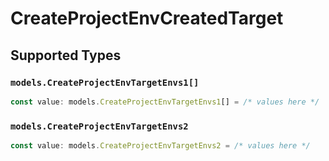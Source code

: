 # CreateProjectEnvCreatedTarget


## Supported Types

### `models.CreateProjectEnvTargetEnvs1[]`

```typescript
const value: models.CreateProjectEnvTargetEnvs1[] = /* values here */
```

### `models.CreateProjectEnvTargetEnvs2`

```typescript
const value: models.CreateProjectEnvTargetEnvs2 = /* values here */
```

